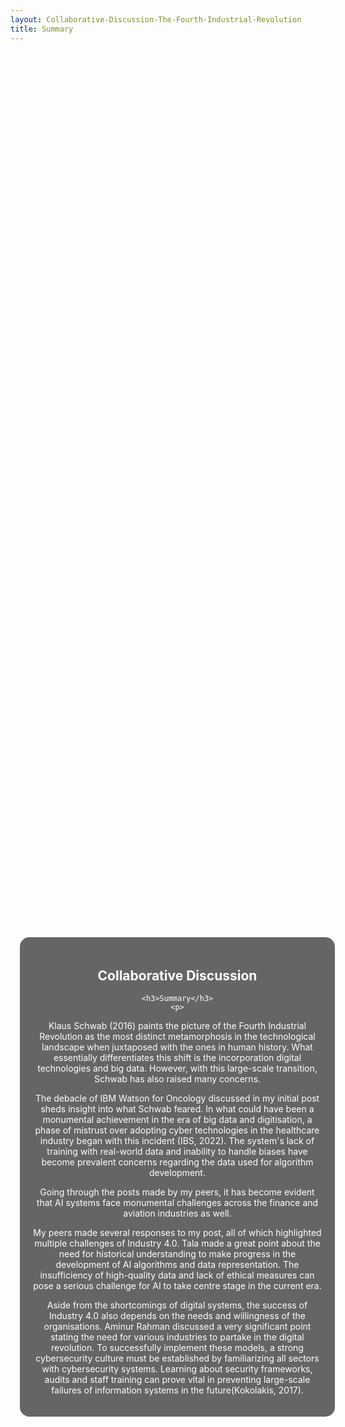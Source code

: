```yaml
---
layout: Collaborative-Discussion-The-Fourth-Industrial-Revolution
title: Summary
---
```



<div style="background-image: url('/assets/images/banners/About-me.jpg'); background-size: cover; background-position: center; height: 90vh; width: 90vw; display: flex; justify-content: center; align-items: center; margin-left: auto; margin-right: auto; width: 100%; padding: 0; overflow: hidden; border-radius: 15px; padding-left: 15px;"> <!-- Reduced padding-left -->
  <div style="background-color: rgba(0, 0, 0, 0.6); padding: 20px; border-radius: 15px; text-align: center; max-width: 800px; color: white;">
    <h2>Collaborative Discussion</h2>
  
    <h3>Summary</h3>
    <p>
      
Klaus Schwab (2016) paints the picture of the Fourth Industrial Revolution as the most distinct metamorphosis in the technological landscape when juxtaposed with the ones in human history. What essentially differentiates this shift is the incorporation digital technologies and big data. However, with this large-scale transition, Schwab has also raised many concerns. 

The debacle of IBM Watson for Oncology discussed in my initial post sheds insight into what Schwab feared. In what could have been a monumental achievement in the era of big data and digitisation, a phase of mistrust over adopting cyber technologies in the healthcare industry began with this incident (IBS, 2022). The system's lack of training with real-world data and inability to handle biases have become prevalent concerns regarding the data used for algorithm development. 

Going through the posts made by my peers, it has become evident that AI systems face monumental challenges across the finance and aviation industries as well. 

My peers made several responses to my post, all of which highlighted multiple challenges of Industry 4.0. Tala made a great point about the need for historical understanding to make progress in the development of AI algorithms and data representation. The insufficiency of high-quality data and lack of ethical measures can pose a serious challenge for AI to take centre stage in the current era. 

Aside from the shortcomings of digital systems, the success of Industry 4.0 also depends on the needs and willingness of the organisations. Aminur Rahman discussed a very significant point stating the need for various industries to partake in the digital revolution. To successfully implement these models, a strong cybersecurity culture must be established by familiarizing all sectors with cybersecurity systems. Learning about security frameworks, audits and staff training can prove vital in preventing large-scale failures of information systems in the future(Kokolakis, 2017).
    </p>

  </div>
</div>
